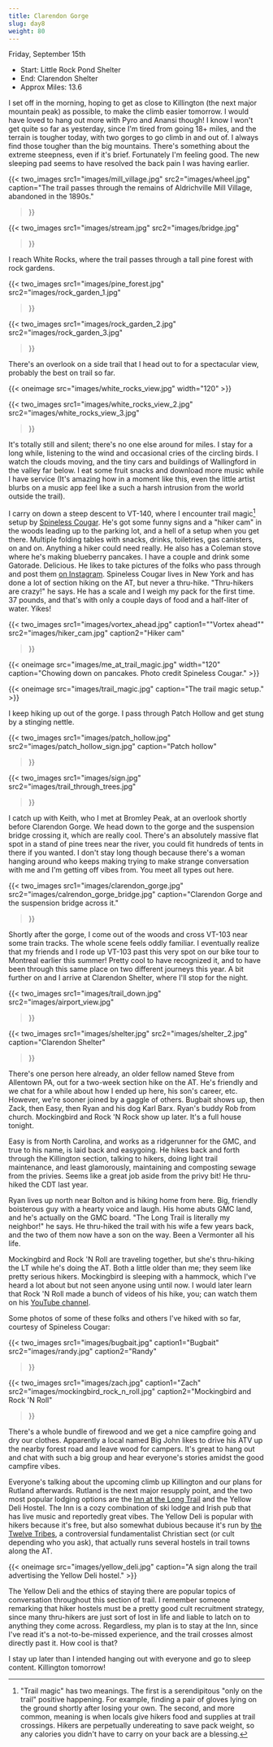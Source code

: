 ```yaml
---
title: Clarendon Gorge
slug: day8
weight: 80
---
```


Friday, September 15th

- Start: Little Rock Pond Shelter
- End: Clarendon Shelter
- Approx Miles: 13.6

I set off in the morning, hoping to get as close to Killington (the next major mountain peak) as possible, to make the climb easier tomorrow. I would have loved to hang out more with Pyro and Anansi though! I know I won't get quite so far as yesterday, since I'm tired from going 18+ miles, and the terrain is tougher today, with two gorges to go climb in and out of. I always find those tougher than the big mountains. There's something about the extreme steepness, even if it's brief. Fortunately I'm feeling good. The new sleeping pad seems to have resolved the back pain I was having earlier.

{{< two_images
      src1="images/mill_village.jpg"
      src2="images/wheel.jpg"
      caption="The trail passes through the remains of Aldrichville Mill Village, abandoned in the 1890s."
>}}


{{< two_images
      src1="images/stream.jpg"
      src2="images/bridge.jpg"
>}}

I reach White Rocks, where the trail passes through a tall pine forest with rock gardens.

{{< two_images
      src1="images/pine_forest.jpg"
      src2="images/rock_garden_1.jpg"
>}}

{{< two_images
      src1="images/rock_garden_2.jpg"
      src2="images/rock_garden_3.jpg"
>}}

There's an overlook on a side trail that I head out to for a spectacular view, probably the best on trail so far.

{{< oneimage src="images/white_rocks_view.jpg" width="120" >}}

{{< two_images
      src1="images/white_rocks_view_2.jpg"
      src2="images/white_rocks_view_3.jpg"
>}}

It's totally still and silent; there's no one else around for miles. I stay for a long while, listening to the wind and occasional cries of the circling birds. I watch the clouds moving, and the tiny cars and buildings of Wallingford in the valley far below. I eat some fruit snacks and download more music while I have service (It's amazing how in a moment like this, even the little artist blurbs on a music app feel like a such a harsh intrusion from the world outside the trail).

I carry on down a steep descent to VT-140, where I encounter trail magic[^1] setup by [Spineless Cougar](https://www.instagram.com/spineless_cougar/). He's got some funny signs and a "hiker cam" in the woods leading up to the parking lot, and a hell of a setup when you get there. Multiple folding tables with snacks, drinks, toiletries, gas canisters, on and on. Anything a hiker could need really. He also has a Coleman stove where he's making blueberry pancakes. I have a couple and drink some Gatorade. Delicious. He likes to take pictures of the folks who pass through and post them [on Instagram]((https://www.instagram.com/p/CxQRjV1uWHo/?img_index=8)). Spineless Cougar lives in New York and has done a lot of section hiking on the AT, but never a thru-hike. "Thru-hikers are crazy!" he says. He has a scale and I weigh my pack for the first time. 37 pounds, and that's with only a couple days of food and a half-liter of water. Yikes!

{{< two_images
      src1="images/vortex_ahead.jpg"
      caption1="\"Vortex ahead\""
      src2="images/hiker_cam.jpg"
      caption2="Hiker cam"
>}}

{{< oneimage src="images/me_at_trail_magic.jpg" width="120" caption="Chowing down on pancakes. Photo credit Spineless Cougar." >}}

{{< oneimage src="images/trail_magic.jpg" caption="The trail magic setup." >}}

I keep hiking up out of the gorge. I pass through Patch Hollow and get stung by a stinging nettle.

{{< two_images
      src1="images/patch_hollow.jpg"
      src2="images/patch_hollow_sign.jpg"
      caption="Patch hollow"
>}}

{{< two_images
      src1="images/sign.jpg"
      src2="images/trail_through_trees.jpg"
>}}

I catch up with Keith, who I met at Bromley Peak, at an overlook shortly before Clarendon Gorge. We head down to the gorge and the suspension bridge crossing it, which are really cool. There's an absolutely massive flat spot in a stand of pine trees near the river, you could fit hundreds of tents in there if you wanted. I don't stay long though because there's a woman hanging around who keeps making trying to make strange conversation with me and I'm getting off vibes from. You meet all types out here.

{{< two_images
      src1="images/clarendon_gorge.jpg"
      src2="images/calrendon_gorge_bridge.jpg"
      caption="Clarendon Gorge and the suspension bridge across it."
>}}

Shortly after the gorge, I come out of the woods and cross VT-103 near some train tracks. The whole scene feels oddly familiar. I eventually realize that my friends and I rode up VT-103 past this very spot on our bike tour to Montreal earlier this summer! Pretty cool to have recognized it, and to have been through this same place on two different journeys this year. A bit further on and I arrive at Clarendon Shelter, where I'll stop for the night.

{{< two_images
      src1="images/trail_down.jpg"
      src2="images/airport_view.jpg"
>}}

{{< two_images
      src1="images/shelter.jpg"
      src2="images/shelter_2.jpg"
      caption="Clarendon Shelter"
>}}

There's one person here already, an older fellow named Steve from Allentown PA, out for a two-week section hike on the AT. He's friendly and we chat for a while about how I ended up here, his son's career, etc. However, we're sooner joined by a gaggle of others. Bugbait shows up, then Zack, then Easy, then Ryan and his dog Karl Barx. Ryan's buddy Rob from church. Mockingbird and Rock 'N Rock show up later. It's a full house tonight.

Easy is from North Carolina, and works as a ridgerunner for the GMC, and true to his name, is laid back and easygoing. He hikes back and forth through the Killington section, talking to hikers, doing light trail maintenance, and least glamorously, maintaining and composting sewage from the privies. Seems like a great job aside from the privy bit! He thru-hiked the CDT last year.

Ryan lives up north near Bolton and is hiking home from here. Big, friendly boisterous guy with a hearty voice and laugh. His home abuts GMC land, and he's actually on the GMC board. "The Long Trail is literally my neighbor!" he says. He thru-hiked the trail with his wife a few years back, and the two of them now have a son on the way. Been a Vermonter all his life.

Mockingbird and Rock 'N Roll are traveling together, but she's thru-hiking the LT while he's doing the AT. Both a little older than me; they seem like pretty serious hikers. Mockingbird is sleeping with a hammock, which I've heard a lot about but not seen anyone using until now. I would later learn that Rock 'N Roll made a bunch of videos of his hike, you; can watch them on his [YouTube channel](https://www.youtube.com/@stillwaterhiker/videos).



Some photos of some of these folks and others I've hiked with so far, courtesy of Spineless Cougar:

{{< two_images
      src1="images/bugbait.jpg"
      caption1="Bugbait"
      src2="images/randy.jpg"
      caption2="Randy"
>}}

{{< two_images
      src1="images/zach.jpg"
      caption1="Zach"
      src2="images/mockingbird_rock_n_roll.jpg"
      caption2="Mockingbird and Rock 'N Roll"
>}}

There's a whole bundle of firewood and we get a nice campfire going and dry our clothes. Apparently a local named Big John likes to drive his ATV up the nearby forest road and leave wood for campers. It's great to hang out and chat with such a big group and hear everyone's stories amidst the good campfire vibes.

Everyone's talking about the upcoming climb up Killington and our plans for Rutland afterwards. Rutland is the next major resupply point, and the two most popular lodging options are the [Inn at the Long Trail](http://www.innatlongtrail.com/) and the Yellow Deli Hostel. The Inn is a cozy combination of ski lodge and Irish pub that has live music and reportedly great vibes. The Yellow Deli is popular with hikers because it's free, but also somewhat dubious because it's run by [the Twelve Tribes](https://en.wikipedia.org/wiki/Twelve_Tribes_communities), a controversial fundamentalist Christian sect (or cult depending who you ask), that actually runs several hostels in trail towns along the AT.

{{< oneimage src="images/yellow_deli.jpg" caption="A sign along the trail advertising the Yellow Deli hostel." >}}

The Yellow Deli and the ethics of staying there are popular topics of conversation throughout this section of trail. I remember someone remarking that hiker hostels must be a pretty good cult recruitment strategy, since many thru-hikers are just sort of lost in life and liable to latch on to anything they come across. Regardless, my plan is to stay at the Inn, since I've read it's a not-to-be-missed experience, and the trail crosses almost directly past it. How cool is that?

I stay up later than I intended hanging out with everyone and go to sleep content. Killington tomorrow!

[^1]: "Trail magic" has two meanings. The first is a serendipitous "only on the trail" positive happening. For example, finding a pair of gloves lying on the ground shortly after losing your own. The second, and more common, meaning is when locals give hikers food and supplies at trail crossings. Hikers are perpetually undereating to save pack weight, so any calories you didn't have to carry on your back are a blessing.
